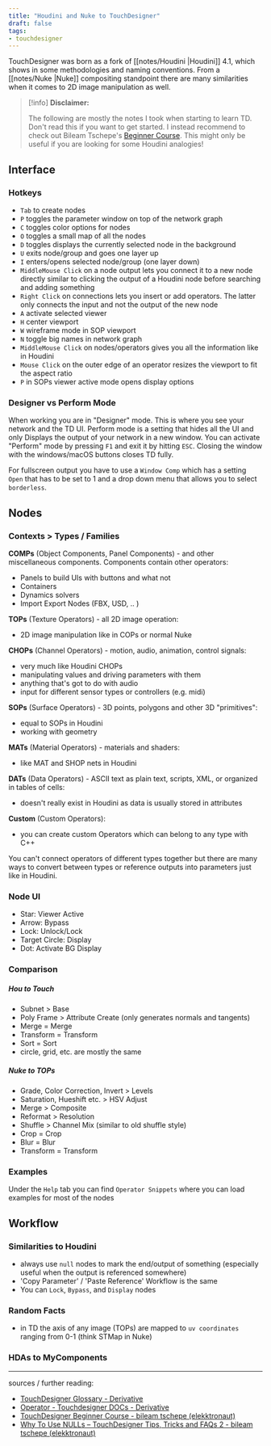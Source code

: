 ```yaml
---
title: "Houdini and Nuke to TouchDesigner"
draft: false
tags:
- touchdesigner
---
```


TouchDesigner was born as a fork of [[notes/Houdini |Houdini]] 4.1, which shows in some methodologies and naming conventions. From a [[notes/Nuke |Nuke]] compositing standpoint there are many similarities when it comes to 2D image manipulation as well.

> [!info] **Disclaimer:**
> 
> The following are mostly the notes I took when starting to learn TD. Don't read this if you want to get started.
> I instead recommend to check out Bileam Tschepe's [Beginner Course](https://www.youtube.com/playlist?list=PLFrhecWXVn5862cxJgysq9PYSjLdfNiHz).
> This might only be useful if you are looking for some Houdini analogies!

## Interface

### Hotkeys

- `Tab` to create nodes
- `P` toggles the parameter window on top of the network graph
- `C` toggles color options for nodes
- `O` toggles a small map of all the nodes
- `D` toggles displays the currently selected node in the background
- `U` exits node/group and goes one layer up
- `I` enters/opens selected node/group (one layer down)
- `MiddleMouse Click` on a node output lets you connect it to a new node directly similar to clicking the output of a Houdini node before searching and adding something
- `Right Click` on connections lets you insert or add operators. The latter only connects the input and not the output of the new node
- `A` activate selected viewer
- `H` center viewport
- `W` wireframe mode in SOP viewport
- `N` toggle big names in network graph
- `MiddleMouse Click` on nodes/operators gives you all the information like in Houdini
- `Mouse Click` on the outer edge of an operator resizes the viewport to fit the aspect ratio
- `P` in SOPs viewer active mode opens display options

### Designer vs Perform Mode

When working you are in "Designer" mode. This is where you see your network and the TD UI. Perform mode is a setting that hides all the UI and only Displays the output of your network in a new window.
You can activate "Perform" mode by pressing `F1` and exit it by hitting `ESC`. Closing the window with the windows/macOS buttons closes TD fully.

For fullscreen output you have to use a `Window Comp` which has a setting `Open` that has to be set to 1 and a drop down menu that allows you to select `borderless`.

## Nodes

### Contexts > Types / Families

**COMPs** (Object Components, Panel Components) - and other miscellaneous components. Components contain other operators:
- Panels to build UIs with buttons and what not
- Containers
- Dynamics solvers
- Import Export Nodes (FBX, USD, .. )

**TOPs** (Texture Operators) - all 2D image operation:
- 2D image manipulation like in COPs or normal Nuke

**CHOPs** (Channel Operators) - motion, audio, animation, control signals:
- very much like Houdini CHOPs
- manipulating values and driving parameters with them
- anything that's got to do with audio
- input for different sensor types or controllers (e.g. midi)

**SOPs** (Surface Operators) - 3D points, polygons and other 3D "primitives":
- equal to SOPs in Houdini
- working with geometry

**MATs** (Material Operators) - materials and shaders:
- like MAT and SHOP nets in Houdini

**DATs** (Data Operators) - ASCII text as plain text, scripts, XML, or organized in tables of cells:
- doesn't really exist in Houdini as data is usually stored in attributes

**Custom** (Custom Operators):
- you can create custom Operators which can belong to any type with C++

You can't connect operators of different types together but there are many ways to convert between types or reference outputs into parameters just like in Houdini.

### Node UI

- Star: Viewer Active
- Arrow: Bypass
- Lock: Unlock/Lock
- Target Circle: Display
- Dot: Activate BG Display

### Comparison

##### Hou to Touch

- Subnet > Base
- Poly Frame > Attribute Create (only generates normals and tangents)
- Merge = Merge 
- Transform = Transform
- Sort = Sort
- circle, grid, etc. are mostly the same

##### Nuke to TOPs

- Grade, Color Correction, Invert > Levels
- Saturation, Hueshift etc. > HSV Adjust
- Merge > Composite
- Reformat > Resolution
- Shuffle > Channel Mix (similar to old shuffle style)
- Crop = Crop
- Blur = Blur
- Transform = Transform

### Examples

Under the `Help` tab you can find `Operator Snippets` where you can load examples for most of the nodes

## Workflow

###  Similarities to Houdini

- always use `null` nodes to mark the end/output of something (especially useful when the output is referenced somewhere)
- 'Copy Parameter' / 'Paste Reference' Workflow is the same
- You can `Lock`, `Bypass`, and `Display` nodes

### Random Facts

- in TD the axis of any image (TOPs) are mapped to `uv coordinates` ranging from 0-1 (think STMap in Nuke)

### HDAs to MyComponents



---

sources / further reading:
- [TouchDesigner Glossary - Derivative](https://docs.derivative.ca/TouchDesigner_Glossary)
- [Operator - Touchdesigner DOCs - Derivative](https://docs.derivative.ca/Operator)
- [TouchDesigner Beginner Course - bileam tschepe (elekktronaut)](https://www.youtube.com/playlist?list=PLFrhecWXVn5862cxJgysq9PYSjLdfNiHz)
- [Why To Use NULLs – TouchDesigner Tips, Tricks and FAQs 2 - bileam tschepe (elekktronaut)](https://www.youtube.com/watch?v=u6hb-31gd1Q)


